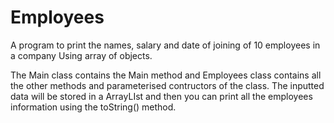 # Employees
A program to print the names, salary and date of joining of 10 employees in a company Using array of objects.

The Main class contains the Main method and Employees class contains all the other methods and parameterised contructors of the class.
The inputted data will be stored in a ArrayLIst and then you can print all the employees information using the toString() method.
